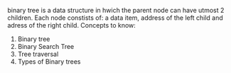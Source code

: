  binary tree is a data structure in hwich the parent node can have utmost 2 children. Each node constists of:
a data item, address of the left child and adress of the right child.
Concepts to know:
1. Binary tree
2. Binary Search Tree
3. Tree traversal
4. Types of Binary trees
